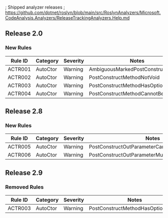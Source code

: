; Shipped analyzer releases
; https://github.com/dotnet/roslyn/blob/main/src/RoslynAnalyzers/Microsoft.CodeAnalysis.Analyzers/ReleaseTrackingAnalyzers.Help.md

## Release 2.0

### New Rules

Rule ID | Category | Severity | Notes
--------|----------|----------|-------
ACTR001 | AutoCtor | Warning  | AmbiguousMarkedPostConstructMethod
ACTR002 | AutoCtor | Warning  | PostConstructMethodNotVoid
ACTR003 | AutoCtor | Warning  | PostConstructMethodHasOptionalArgs
ACTR004 | AutoCtor | Warning  | PostConstructMethodCannotBeGeneric

## Release 2.8

### New Rules

Rule ID | Category | Severity | Notes
--------|----------|----------|-------
ACTR005 | AutoCtor | Warning  | PostConstructOutParameterCannotBeKeyed
ACTR006 | AutoCtor | Warning  | PostConstructOutParameterMustNotMatchKeyedField

## Release 2.9

### Removed Rules

Rule ID | Category | Severity | Notes
--------|----------|----------|-------
ACTR003 | AutoCtor | Warning  | PostConstructMethodHasOptionalArgs
